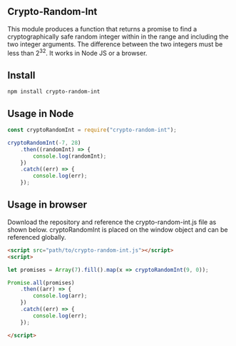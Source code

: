 ## Crypto-Random-Int

This module produces a function that returns a promise to find a cryptographically safe random integer within in the range and including the two integer arguments. The difference between the two integers must be less than 2<sup>32</sup>. It works in Node JS or a browser.

## Install
```
npm install crypto-random-int 
```

## Usage in Node

```javascript
const cryptoRandomInt = require("crypto-random-int");

cryptoRandomInt(-7, 28)
    .then((randomInt) => { 
        console.log(randomInt); 
    })
    .catch((err) => {
        console.log(err); 
    });
```

## Usage in browser

Download the repository and reference the crypto-random-int.js file as shown below. cryptoRandomInt is placed on the window object and can be referenced globally.
```html
<script src="path/to/crypto-random-int.js"></script>
<script>

let promises = Array(7).fill().map(x => cryptoRandomInt(9, 0));

Promise.all(promises)
    .then((arr) => {
        console.log(arr);
    })
    .catch((err) => {
        console.log(err);
    });

</script>
```